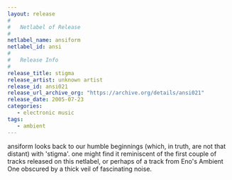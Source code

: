 ```yaml
---
layout: release
#
#   Netlabel of Release
#
netlabel_name: ansiform
netlabel_id: ansi
#
#   Release Info
#
release_title: stigma
release_artist: unknown artist
release_id: ansi021
release_url_archive_org: "https://archive.org/details/ansi021"
release_date: 2005-07-23
categories:
   - electronic music
tags:
   - ambient
---
```

ansiform looks back to our humble beginnings (which, in truth, are not that distant) with 'stigma'. one might find it reminiscent of the first couple of tracks released on this netlabel, or perhaps of a track from Eno's Ambient One obscured by a thick veil of fascinating noise.






